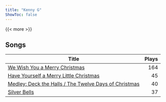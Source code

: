 ```yaml
---
title: "Kenny G"
ShowToc: false
---
```


{{< more >}}

## Songs
Title | Plays 
----- | -----: 
[We Wish You a Merry Christmas](/songs/we-wish-you-a-merry-christmas) | 164
[Have Yourself a Merry Little Christmas](/songs/have-yourself-a-merry-little-christmas) | 45
[Medley: Deck the Halls / The Twelve Days of Christmas](/songs/medley-deck-the-halls-the-twelve-days-of-christmas) | 40
[Silver Bells](/songs/silver-bells) | 37


